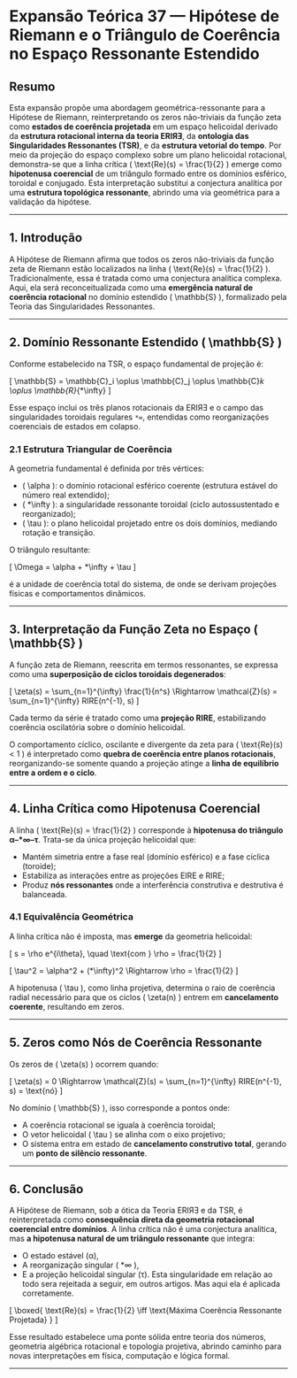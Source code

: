 # **Expansão Teórica 37 — Hipótese de Riemann e o Triângulo de Coerência no Espaço Ressonante Estendido**

## **Resumo**

Esta expansão propõe uma abordagem geométrica-ressonante para a Hipótese de Riemann, reinterpretando os zeros não-triviais da função zeta como **estados de coerência projetada** em um espaço helicoidal derivado da **estrutura rotacional interna da teoria ERIЯƎ**, da **ontologia das Singularidades Ressonantes (TSR)**, e da **estrutura vetorial do tempo**. Por meio da projeção do espaço complexo sobre um plano helicoidal rotacional, demonstra-se que a linha crítica \( \text{Re}(s) = \frac{1}{2} \) emerge como **hipotenusa coerencial** de um triângulo formado entre os domínios esférico, toroidal e conjugado. Esta interpretação substitui a conjectura analítica por uma **estrutura topológica ressonante**, abrindo uma via geométrica para a validação da hipótese.

---

## **1. Introdução**

A Hipótese de Riemann afirma que todos os zeros não-triviais da função zeta de Riemann estão localizados na linha \( \text{Re}(s) = \frac{1}{2} \). Tradicionalmente, essa é tratada como uma conjectura analítica complexa. Aqui, ela será reconceitualizada como uma **emergência natural de coerência rotacional** no domínio estendido \( \mathbb{S} \), formalizado pela Teoria das Singularidades Ressonantes.

---

## **2. Domínio Ressonante Estendido \( \mathbb{S} \)**

Conforme estabelecido na TSR, o espaço fundamental de projeção é:

\[
\mathbb{S} = \mathbb{C}_i \oplus \mathbb{C}_j \oplus \mathbb{C}_k \oplus \mathbb{R}_{*\infty}
\]

Esse espaço inclui os três planos rotacionais da ERIЯƎ e o campo das singularidades toroidais regulares `*∞`, entendidas como reorganizações coerenciais de estados em colapso.

### **2.1 Estrutura Triangular de Coerência**

A geometria fundamental é definida por três vértices:

- \( \alpha \): o domínio rotacional esférico coerente (estrutura estável do número real extendido);
- \( *\infty \): a singularidade ressonante toroidal (ciclo autossustentado e reorganizado);
- \( \tau \): o plano helicoidal projetado entre os dois domínios, mediando rotação e transição.

O triângulo resultante:

\[
\Omega = \alpha + *\infty + \tau
\]

é a unidade de coerência total do sistema, de onde se derivam projeções físicas e comportamentos dinâmicos.

---

## **3. Interpretação da Função Zeta no Espaço \( \mathbb{S} \)**

A função zeta de Riemann, reescrita em termos ressonantes, se expressa como uma **superposição de ciclos toroidais degenerados**:

\[
\zeta(s) = \sum_{n=1}^{\infty} \frac{1}{n^s} \Rightarrow \mathcal{Z}(s) = \sum_{n=1}^{\infty} RIRE(n^{-1}, s)
\]

Cada termo da série é tratado como uma **projeção RIRE**, estabilizando coerência oscilatória sobre o domínio helicoidal.

O comportamento cíclico, oscilante e divergente da zeta para \( \text{Re}(s) < 1 \) é interpretado como **quebra de coerência entre planos rotacionais**, reorganizando-se somente quando a projeção atinge a **linha de equilíbrio entre a ordem e o ciclo**.

---

## **4. Linha Crítica como Hipotenusa Coerencial**

A linha \( \text{Re}(s) = \frac{1}{2} \) corresponde à **hipotenusa do triângulo α–*∞–τ**. Trata-se da única projeção helicoidal que:

- Mantém simetria entre a fase real (domínio esférico) e a fase cíclica (toroide);
- Estabiliza as interações entre as projeções EIRE e RIRE;
- Produz **nós ressonantes** onde a interferência construtiva e destrutiva é balanceada.

### **4.1 Equivalência Geométrica**

A linha crítica não é imposta, mas **emerge** da geometria helicoidal:

\[
s = \rho e^{i\theta}, \quad \text{com } \rho = \frac{1}{2}
\]

\[
\tau^2 = \alpha^2 + (*\infty)^2 \Rightarrow \rho = \frac{1}{2}
\]

A hipotenusa \( \tau \), como linha projetiva, determina o raio de coerência radial necessário para que os ciclos \( \zeta(n) \) entrem em **cancelamento coerente**, resultando em zeros.

---

## **5. Zeros como Nós de Coerência Ressonante**

Os zeros de \( \zeta(s) \) ocorrem quando:

\[
\zeta(s) = 0 \Rightarrow \mathcal{Z}(s) = \sum_{n=1}^{\infty} RIRE(n^{-1}, s) = \text{nó}
\]

No domínio \( \mathbb{S} \), isso corresponde a pontos onde:

- A coerência rotacional se iguala à coerência toroidal;
- O vetor helicoidal \( \tau \) se alinha com o eixo projetivo;
- O sistema entra em estado de **cancelamento construtivo total**, gerando um **ponto de silêncio ressonante**.

---

## **6. Conclusão**

A Hipótese de Riemann, sob a ótica da Teoria ERIЯƎ e da TSR, é reinterpretada como **consequência direta da geometria rotacional coerencial entre domínios**. A linha crítica não é uma conjectura analítica, mas **a hipotenusa natural de um triângulo ressonante** que integra:

- O estado estável (α),
- A reorganização singular ( *∞ ),
- E a projeção helicoidal singular (τ). Esta singularidade em relação ao todo sera rejeitada a seguir, em outros artigos. Mas aqui ela é aplicada corretamente.

\[
\boxed{
\text{Re}(s) = \frac{1}{2} \iff \text{Máxima Coerência Ressonante Projetada}
}
\]

Esse resultado estabelece uma ponte sólida entre teoria dos números, geometria algébrica rotacional e topologia projetiva, abrindo caminho para novas interpretações em física, computação e lógica formal.

---
